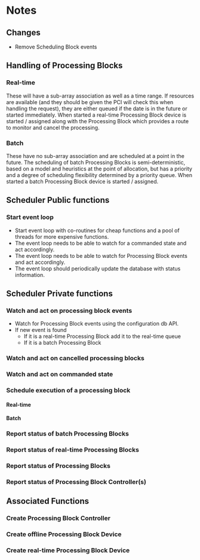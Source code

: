 # Notes

## Changes

- Remove Scheduling Block events


## Handling of Processing Blocks

### Real-time

These will have a sub-array association as well as a time range.
If resources are available (and they should be given the PCI will check this
when handling the request), they are either queued if the date is in the future
or started immediately.
When started a real-time Processing Block device is started / assigned 
along with the Processing Block which provides a route to monitor and cancel 
the processing. 


### Batch

These have no sub-array association and are scheduled at a point in the future.
The scheduling of batch Processing Blocks is semi-deterministic, based on 
a model and heuristics at the point of allocation, but has a priority and
a degree of scheduling flexibility determined by a priority queue.
When started a batch Processing Block device is started / assigned.


## Scheduler Public functions

### Start event loop

- Start event loop with co-routines for cheap functions and a pool of threads
  for more expensive functions. 
- The event loop needs to be able to watch for a commanded state and act 
  accordingly.
- The event loop needs to be able to watch for Processing Block events
  and act accordingly.
- The event loop should periodically update the database with status 
  information.

## Scheduler Private functions

### Watch and act on processing block events

- Watch for Processing Block events using the configuration db API.
- If new event is found
    - If it is a real-time Processing Block add it to the real-time queue
    - If it is a batch Processing Block

### Watch and act on cancelled processing blocks
### Watch and act on commanded state
### Schedule execution of a processing block
#### Real-time
#### Batch
### Report status of batch Processing Blocks
### Report status of real-time Processing Blocks
### Report status of Processing Blocks
### Report status of Processing Block Controller(s)


## Associated Functions

### Create Processing Block Controller
### Create offline Processing Block Device
### Create real-time Processing Block Device

 
